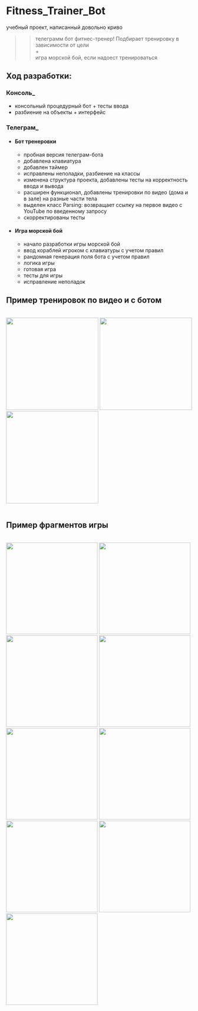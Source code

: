 # Fitness_Trainer_Bot
учебный проект, написанный довольно криво

>> телеграмм бот фитнес-тренер! Подбирает тренировку в зависимости от цели
>> <br> + <br>
>> игра морской бой, если надоест тренироваться


## Ход разработки: 
### Консоль_
* консольный процедурный бот + тесты ввода
* разбиение на объекты + интерфейс
### Телеграм_
* #### Бот тренеровки
   * пробная версия телеграм-бота
   * добавлена клавиатура
   * добавлен таймер
   * исправлены неполадки, разбиение на классы
   * изменена структура проекта, добавлены тесты на корректность ввода и вывода
   * расширен функционал, добавлены тренировки по видео (дома и в зале) на разные части тела
   * выделен класс Parsing: возвращает ссылку на первое видео с YouTube по введенному запросу
   * скорректированы тесты
* #### Игра морской бой
   * начало разработки игры морской бой
   * ввод кораблей игроком с клавиатуры с учетом правил
   * рандомная генерация поля бота с учетом правил
   * логика игры
   * готовая игра
   * тесты для игры
   * исправление неполадок


## Пример тренировок по видео и с ботом
<br>
<div>
<img src="https://github.com/TanyashaVoron/WorkoutForYouBot/blob/master/imag/IMG_4671.PNG" width="250">
<img src="https://github.com/TanyashaVoron/WorkoutForYouBot/blob/master/imag/IMG_4672.PNG" width="250">
<img src="https://github.com/TanyashaVoron/WorkoutForYouBot/blob/master/imag/IMG_4673.PNG" width="250">
</div>
<br>

## Пример фрагментов игры
<br>
<div>
<img src="https://github.com/TanyashaVoron/WorkoutForYouBot/blob/master/imag/IMG_4674.PNG" width="248">
<img src="https://github.com/TanyashaVoron/WorkoutForYouBot/blob/master/imag/IMG_4675.PNG" width="248">
<img src="https://github.com/TanyashaVoron/WorkoutForYouBot/blob/master/imag/IMG_4676.PNG" width="248">
<img src="https://github.com/TanyashaVoron/WorkoutForYouBot/blob/master/imag/IMG_4677.PNG" width="248">
<img src="https://github.com/TanyashaVoron/WorkoutForYouBot/blob/master/imag/IMG_4678.PNG" width="248">
<img src="https://github.com/TanyashaVoron/WorkoutForYouBot/blob/master/imag/IMG_4679.PNG" width="248">
<img src="https://github.com/TanyashaVoron/WorkoutForYouBot/blob/master/imag/IMG_4680.PNG" width="248">
<img src="https://github.com/TanyashaVoron/WorkoutForYouBot/blob/master/imag/IMG_4681.PNG" width="248">
<img src="https://github.com/TanyashaVoron/WorkoutForYouBot/blob/master/imag/IMG_4682.PNG" width="248">
</div>

